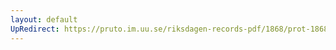 ```yaml
---
layout: default
UpRedirect: https://pruto.im.uu.se/riksdagen-records-pdf/1868/prot-1868--ak--212/prot-1868--ak--212_003.pdf
---
```

